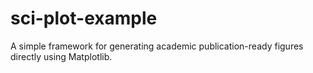 # sci-plot-example

A simple framework for generating academic publication-ready figures directly using Matplotlib.